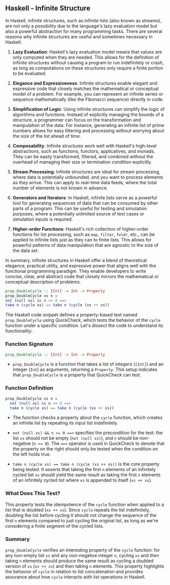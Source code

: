 ## Haskell - Infinite Structure

In Haskell, infinite structures, such as infinite lists (also known as streams), are not only a possibility due to the language's lazy evaluation model but also a powerful abstraction for many programming tasks. There are several reasons why infinite structures are useful and sometimes necessary in Haskell:

1. **Lazy Evaluation**: Haskell's lazy evaluation model means that values are only computed when they are needed. This allows for the definition of infinite structures without causing a program to run indefinitely or crash, as long as computations on these structures only require a finite portion to be evaluated.

2. **Elegance and Expressiveness**: Infinite structures enable elegant and expressive code that closely matches the mathematical or conceptual model of a problem. For example, you can represent an infinite series or sequence mathematically (like the Fibonacci sequence) directly in code.

3. **Simplification of Logic**: Using infinite structures can simplify the logic of algorithms and functions. Instead of explicitly managing the bounds of a structure, a programmer can focus on the transformation and manipulation of the data. For instance, generating an infinite list of prime numbers allows for easy filtering and processing without worrying about the size of the list ahead of time.

4. **Composability**: Infinite structures work well with Haskell's high-level abstractions, such as functions, functors, applicatives, and monads. They can be easily transformed, filtered, and combined without the overhead of managing their size or termination condition explicitly.

5. **Stream Processing**: Infinite structures are ideal for stream processing, where data is potentially unbounded, and you want to process elements as they arrive. This can apply to real-time data feeds, where the total number of elements is not known in advance.

6. **Generators and Iterators**: In Haskell, infinite lists serve as a powerful tool for generating sequences of data that can be consumed by other parts of a program. This can be useful for testing and simulation purposes, where a potentially unlimited source of test cases or simulation inputs is required.

7. **Higher-order Functions**: Haskell's rich collection of higher-order functions for list processing, such as `map`, `filter`, `foldr`, etc., can be applied to infinite lists just as they can to finite lists. This allows for powerful patterns of data manipulation that are agnostic to the size of the data set.

In summary, infinite structures in Haskell offer a blend of theoretical elegance, practical utility, and expressive power that aligns well with the functional programming paradigm. They enable developers to write concise, clear, and abstract code that closely mirrors the mathematical or conceptual description of problems.

```haskell
prop_DoubleCycle :: [Int] -> Int -> Property
prop_DoubleCycle xs n =
not (null xs) && n >= 0 ==>
take n (cycle xs) == take n (cycle (xs ++ xs))
```

The Haskell code snippet defines a property-based test named `prop_DoubleCycle` using QuickCheck, which tests the behavior of the `cycle` function under a specific condition. Let's dissect the code to understand its functionality:

### Function Signature

```haskell
prop_DoubleCycle :: [Int] -> Int -> Property
```
- `prop_DoubleCycle` is a function that takes a list of integers (`[Int]`) and an integer (`Int`) as arguments, returning a `Property`. This setup indicates that `prop_DoubleCycle` is a property that QuickCheck can test.

### Function Definition

```haskell
prop_DoubleCycle xs n =
  not (null xs) && n >= 0 ==>
  take n (cycle xs) == take n (cycle (xs ++ xs))
```

- The function checks a property about the `cycle` function, which creates an infinite list by repeating its input list indefinitely.

- `not (null xs) && n >= 0 ==>` specifies the precondition for the test: the list `xs` should not be empty (`not (null xs)`), and `n` should be non-negative (`n >= 0`). The `==>` operator is used in QuickCheck to denote that the property on the right should only be tested when the condition on the left holds true.

- `take n (cycle xs) == take n (cycle (xs ++ xs))` is the core property being tested. It asserts that taking the first `n` elements of an infinitely cycled list `xs` should yield the same result as taking the first `n` elements of an infinitely cycled list where `xs` is appended to itself (`xs ++ xs`). 

### What Does This Test?

This property tests the idempotence of the `cycle` function when applied to a list that is doubled (`xs ++ xs`). Since `cycle` repeats the list indefinitely, doubling the list before cycling it should not change the sequence of the first `n` elements compared to just cycling the original list, as long as we're considering a finite segment of the cycled lists.

### Summary

`prop_DoubleCycle` verifies an interesting property of the `cycle` function: for any non-empty list `xs` and any non-negative integer `n`, cycling `xs` and then taking `n` elements should produce the same result as cycling a doubled version of `xs` (`xs ++ xs`) and then taking `n` elements. This property highlights the behavior of `cycle` in relation to list concatenation and provides assurance about how `cycle` interacts with list operations in Haskell.
